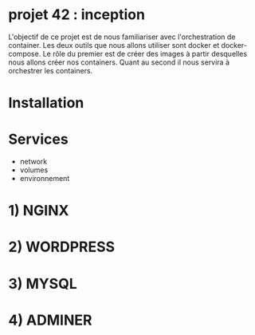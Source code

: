 # projet 42 : inception

L'objectif de ce projet est de nous familiariser avec l'orchestration de container. Les deux outils que nous allons utiliser sont docker et docker-compose. Le rôle du premier est de créer des images à partir desquelles nous allons créer nos containers. Quant au second il nous servira à orchestrer les containers.


# Installation

# Services
- network
- volumes
- environnement



# 1) NGINX

# 2) WORDPRESS

# 3) MYSQL

# 4) ADMINER
